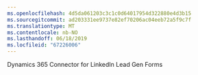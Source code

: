 ```yaml
---
ms.openlocfilehash: 4d5da061203c3c1c0d64017954d322880e4d3b15
ms.sourcegitcommit: ad203331ee9737e82ef70206ac04eeb72a5f9c7f
ms.translationtype: MT
ms.contentlocale: nb-NO
ms.lasthandoff: 06/18/2019
ms.locfileid: "67226006"
---
```

Dynamics 365 Connector for LinkedIn Lead Gen Forms